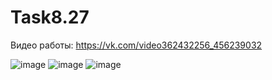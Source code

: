 # Task8.27

Видео работы: https://vk.com/video362432256_456239032

![image](https://user-images.githubusercontent.com/90614964/144856270-df63d109-10a8-483b-8e17-a9d6dfc17340.png)
![image](https://user-images.githubusercontent.com/90614964/144856079-4cd3654d-5c51-4115-9724-3c0493f84f6e.png)
![image](https://user-images.githubusercontent.com/90614964/144856092-5dae71ad-a919-46b6-b73f-bbe94f86fe7b.png)


